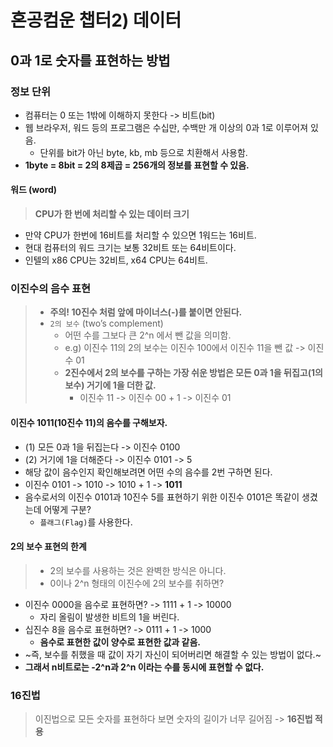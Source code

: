# 혼공컴운 챕터2) 데이터

## 0과 1로 숫자를 표현하는 방법

### 정보 단위

-   컴퓨터는 0 또는 1밖에 이해하지 못한다 -> 비트(bit)
-   웹 브라우저, 워드 등의 프로그램은 수십만, 수백만 개 이상의 0과 1로 이루어져 있음.
    -   단위를 bit가 아닌 byte, kb, mb 등으로 치환해서 사용함.
-   **1byte = 8bit = 2의 8제곱 = 256개의 정보를 표현할 수 있음.**

#### 워드 (word)

> **CPU가 한 번에 처리할 수 있는 데이터 크기**

-   만약 CPU가 한번에 16비트를 처리할 수 있으면 1워드는 16비트.
-   현대 컴퓨터의 워드 크기는 보통 32비트 또는 64비트이다.
-   인텔의 x86 CPU는 32비트, x64 CPU는 64비트.

### 이진수의 음수 표현

> -   **주의! 10진수 처럼 앞에 마이너스(-)를 붙이면 안된다.**
> -   `2의 보수` (two’s complement)
>     -   어떤 수를 그보다 큰 2^n 에서 뺀 값을 의미함.
>     -   e.g) 이진수 11의 2의 보수는 이진수 100에서 이진수 11을 뺀 값 -> 이진수 01
>     -   **2진수에서 2의 보수를 구하는 가장 쉬운 방법은 모든 0과 1을 뒤집고(1의 보수) 거기에 1을 더한 값.**
>         -   이진수 11 -> 이진수 00 + 1 -> 이진수 01

#### 이진수 1011(10진수 11)의 음수를 구해보자.

-   (1) 모든 0과 1을 뒤집는다 -> 이진수 0100
-   (2) 거기에 1을 더해준다 -> 이진수 0101 -> 5
-   해당 값이 음수인지 확인해보려면 어떤 수의 음수를 2번 구하면 된다.
-   이진수 0101 -> 1010 -> 1010 + 1 -> **1011**
-   음수로서의 이진수 0101과 10진수 5를 표현하기 위한 이진수 0101은 똑같이 생겼는데 어떻게 구분?
    -   `플래그(Flag)`를 사용한다.

#### 2의 보수 표현의 한계

> -   2의 보수를 사용하는 것은 완벽한 방식은 아니다.
> -   0이나 2^n 형태의 이진수에 2의 보수를 취하면?

-   이진수 0000을 음수로 표현하면? -> 1111 + 1 -> 10000
    -   자리 올림이 발생한 비트의 1을 버린다.
-   십진수 8을 음수로 표현하면? -> 0111 + 1 -> 1000
    -   **음수로 표현한 값이 양수로 표현한 값과 같음.**
-   ~즉, 보수를 취했을 때 값이 자기 자신이 되어버리면 해결할 수 있는 방법이 없다.~
-   **그래서 n비트로는 -2^n과 2^n 이라는 수를 동시에 표현할 수 없다.**

### 16진법

> 이진법으로 모든 숫자를 표현하다 보면 숫자의 길이가 너무 길어짐 -> **16진법 적용**
